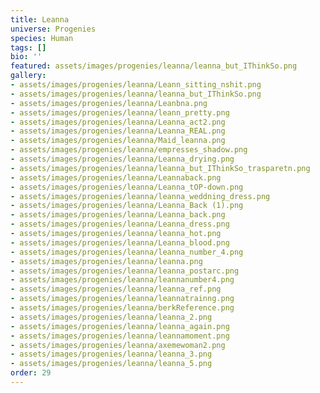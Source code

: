 ```yaml
---
title: Leanna
universe: Progenies
species: Human
tags: []
bio: ''
featured: assets/images/progenies/leanna/leanna_but_IThinkSo.png
gallery:
- assets/images/progenies/leanna/Leann_sitting_nshit.png
- assets/images/progenies/leanna/leanna_but_IThinkSo.png
- assets/images/progenies/leanna/Leanbna.png
- assets/images/progenies/leanna/leann_pretty.png
- assets/images/progenies/leanna/Leanna_act2.png
- assets/images/progenies/leanna/Leanna_REAL.png
- assets/images/progenies/leanna/Maid_leanna.png
- assets/images/progenies/leanna/empresses_shadow.png
- assets/images/progenies/leanna/Leanna_drying.png
- assets/images/progenies/leanna/leanna_but_IThinkSo_trasparetn.png
- assets/images/progenies/leanna/Leannaback.png
- assets/images/progenies/leanna/Leanna_tOP-down.png
- assets/images/progenies/leanna/leanna_weddning_dress.png
- assets/images/progenies/leanna/Leanna_Back (1).png
- assets/images/progenies/leanna/Leanna_back.png
- assets/images/progenies/leanna/Leanna_dress.png
- assets/images/progenies/leanna/leanna_hot.png
- assets/images/progenies/leanna/Leanna_blood.png
- assets/images/progenies/leanna/leanna_number_4.png
- assets/images/progenies/leanna/leanna.png
- assets/images/progenies/leanna/leanna_postarc.png
- assets/images/progenies/leanna/leannanumber4.png
- assets/images/progenies/leanna/leanna_ref.png
- assets/images/progenies/leanna/leannatrainng.png
- assets/images/progenies/leanna/berkReference.png
- assets/images/progenies/leanna/leanna_2.png
- assets/images/progenies/leanna/leanna_again.png
- assets/images/progenies/leanna/leannamoment.png
- assets/images/progenies/leanna/axemewoman2.png
- assets/images/progenies/leanna/leanna_3.png
- assets/images/progenies/leanna/leanna_5.png
order: 29
---
```

